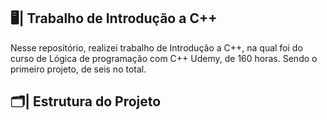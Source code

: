 ## 🖥️| Trabalho de Introdução a C++

  Nesse repositório, realizei trabalho de Introdução a C++, na qual foi do curso de Lógica de programação com C++ Udemy, de 160 horas. Sendo o primeiro projeto, de seis no total.

## 🗂️| Estrutura do Projeto

   ```


   
